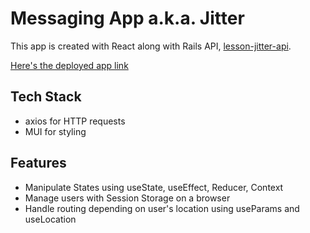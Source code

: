 # Messaging App a.k.a. Jitter

This app is created with React along with Rails API, [lesson-jitter-api](https://github.com/aanmeba/lesson-jitter-api).

[Here's the deployed app link](https://staging-fx2-jitterja.netlify.app/messages)

## Tech Stack

- axios for HTTP requests
- MUI for styling

## Features

- Manipulate States using useState, useEffect, Reducer, Context
- Manage users with Session Storage on a browser
- Handle routing depending on user's location using useParams and useLocation
